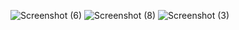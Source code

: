 
![Screenshot (6)](https://github.com/user-attachments/assets/689adec5-2c4a-4504-9a03-6e13d4f2a0f2)
![Screenshot (8)](https://github.com/user-attachments/assets/88e4d46b-1ca5-44d4-87ff-d924c33d1ab1)
![Screenshot (3)](https://github.com/user-attachments/assets/3f4c4b6e-343d-429b-b25a-872f25803067)

